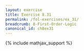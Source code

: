 ```yaml
---
layout: exercise
title: Exercise 8.31
permalink: /fol-exercises/ex_31/
breadcrumb: 8-First-Order-Logic
canonical_id: ch8ex31
---
```


{% include mathjax_support %}

